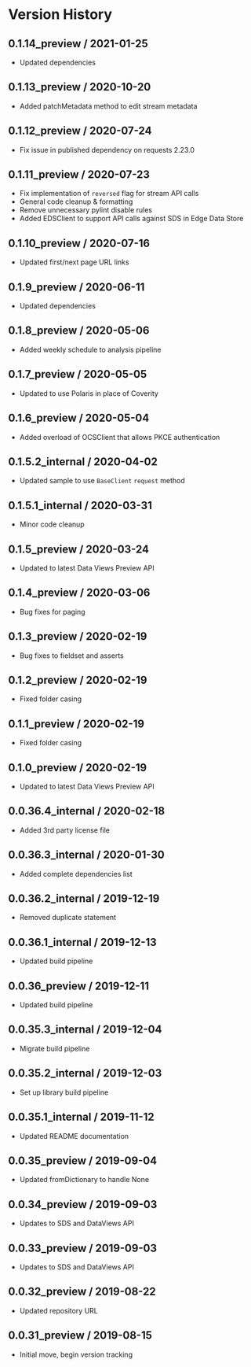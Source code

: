 # Version History

## 0.1.14_preview / 2021-01-25

- Updated dependencies

## 0.1.13_preview / 2020-10-20

- Added patchMetadata method to edit stream metadata

## 0.1.12_preview / 2020-07-24

- Fix issue in published dependency on requests 2.23.0

## 0.1.11_preview / 2020-07-23

- Fix implementation of `reversed` flag for stream API calls
- General code cleanup & formatting
- Remove unnecessary pylint disable rules
- Added EDSClient to support API calls against SDS in Edge Data Store

## 0.1.10_preview / 2020-07-16

- Updated first/next page URL links

## 0.1.9_preview / 2020-06-11

- Updated dependencies

## 0.1.8_preview / 2020-05-06

- Added weekly schedule to analysis pipeline

## 0.1.7_preview / 2020-05-05

- Updated to use Polaris in place of Coverity

## 0.1.6_preview / 2020-05-04

- Added overload of OCSClient that allows PKCE authentication

## 0.1.5.2_internal / 2020-04-02

- Updated sample to use `BaseClient` `request` method

## 0.1.5.1_internal / 2020-03-31

- Minor code cleanup

## 0.1.5_preview / 2020-03-24

- Updated to latest Data Views Preview API

## 0.1.4_preview / 2020-03-06

- Bug fixes for paging

## 0.1.3_preview / 2020-02-19

- Bug fixes to fieldset and asserts

## 0.1.2_preview / 2020-02-19

- Fixed folder casing

## 0.1.1_preview / 2020-02-19

- Fixed folder casing

## 0.1.0_preview / 2020-02-19

- Updated to latest Data Views Preview API

## 0.0.36.4_internal / 2020-02-18

- Added 3rd party license file

## 0.0.36.3_internal / 2020-01-30

- Added complete dependencies list

## 0.0.36.2_internal / 2019-12-19

- Removed duplicate statement

## 0.0.36.1_internal / 2019-12-13

- Updated build pipeline

## 0.0.36_preview / 2019-12-11

- Updated build pipeline

## 0.0.35.3_internal / 2019-12-04

- Migrate build pipeline

## 0.0.35.2_internal / 2019-12-03

- Set up library build pipeline

## 0.0.35.1_internal / 2019-11-12

- Updated README documentation

## 0.0.35_preview / 2019-09-04

- Updated fromDictionary to handle None

## 0.0.34_preview / 2019-09-03

- Updates to SDS and DataViews API

## 0.0.33_preview / 2019-09-03

- Updates to SDS and DataViews API

## 0.0.32_preview / 2019-08-22

- Updated repository URL

## 0.0.31_preview / 2019-08-15

- Initial move, begin version tracking
